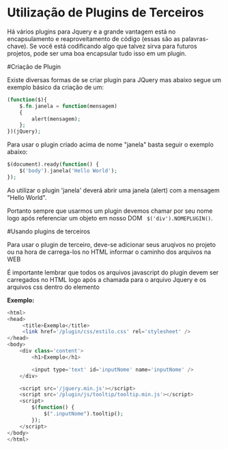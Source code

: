 # Utilização de Plugins de Terceiros

Há vários plugins para Jquery e a grande vantagem está no encapsulamento e reaproveitamento de código (essas são as palavras-chave). 
Se você está codificando algo que talvez sirva para futuros projetos, pode ser uma boa encapsular tudo isso em um plugin.

#Criação de Plugin

Existe diversas formas de se criar plugin para JQuery mas abaixo segue um exemplo básico da criação de um:

```php
(function($){
    $.fn.janela = function(mensagem) 
    {
        alert(mensagem);
    }; 
})(jQuery);
```

Para usar o plugin criado acima de nome "janela" basta seguir o exemplo abaixo:

```php
$(document).ready(function() {
    $('body').janela('Hello World');
});
```

Ao utilizar o plugin 'janela' deverá abrir uma janela (alert) com a mensagem "Hello World".

Portanto sempre que usarmos um plugin devemos chamar por seu nome logo após 
referenciar um objeto em nosso DOM ``` $('div').NOMEPLUGIN()```.

#Usando plugins de terceiros

Para usar o plugin de terceiro, deve-se adicionar seus aruqivos no projeto ou na 
hora de carrega-los no HTML informar o caminho dos arquivos na WEB

É importante lembrar que todos os arquivos javascript do plugin devem ser carregados 
no HTML logo após a chamada para o arquivo Jquery e os arquivos css dentro do elemento 
<code><head></head></code>

**Exemplo:**

```php
<html>
<head>
     <title>Exemplo</title>
     <link href='/plugin/css/estilo.css' rel='stylesheet' />
</head>
<body>
    <div class='content'>
        <h1>Exemplo</h1>

        <input type='text' id='inputNome' name='inputNome' />
    </div>

    <script src='/jquery.min.js'></script>
    <script src='/plugin/js/tooltip/tooltip.min.js'></script>
    <script>
        $(function() {
            $(".inputNome").tooltip();
        });
    </script>
</body>
</html>
```


